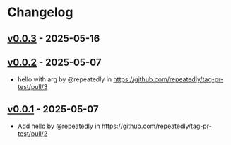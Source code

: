 # Changelog

## [v0.0.3](https://github.com/repeatedly/tag-pr-test/compare/v0.0.2...v0.0.3) - 2025-05-16

## [v0.0.2](https://github.com/repeatedly/tag-pr-test/compare/v0.0.1...v0.0.2) - 2025-05-07
- hello with arg by @repeatedly in https://github.com/repeatedly/tag-pr-test/pull/3

## [v0.0.1](https://github.com/repeatedly/tag-pr-test/commits/v0.0.1) - 2025-05-07
- Add hello by @repeatedly in https://github.com/repeatedly/tag-pr-test/pull/2
